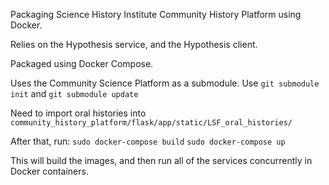 Packaging Science History Institute Community History Platform using Docker.

Relies on the Hypothesis service, and the Hypothesis client.

Packaged using Docker Compose.

Uses the Community Science Platform as a submodule.
Use `git submodule init` and `git submodule update`

Need to import oral histories into `community_history_platform/flask/app/static/LSF_oral_histories/`

After that, run:
`sudo docker-compose build`
`sudo docker-compose up`

This will build the images, and then run all of the services concurrently in Docker containers.
